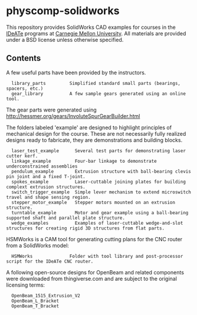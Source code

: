physcomp-solidworks
===================

This repository provides SolidWorks CAD examples for courses in the
[IDeATe](http://ideate.cmu.edu) programs at
[Carnegie Mellon University](http://www.cmu.edu).  All materials are provided
under a BSD license unless otherwise specified.


Contents
--------

A few useful parts have been provided by the instructors.

      library_parts	        Simplified standard small parts (bearings, spacers, etc.)
      gear_library	        A few sample gears generated using an online tool.

The gear parts were generated using <http://hessmer.org/gears/InvoluteSpurGearBuilder.html>

The folders labeled 'example' are designed to highlight principles of mechanical
design for the course.  These are not necessarily fully realized designs ready
to fabricate, they are demonstrations and building blocks.

	  laser_test_example      Several test parts for demonstrating laser cutter kerf.
	  linkage_example	      Four-bar linkage to demonstrate underconstrained assemblies
	  pendulum_example	      Extrusion structure with ball-bearing clevis pin joint and a fixed T-joint.
	  spokes_example	      Laser-cuttable joining plates for building complext extrusion structures.
	  switch_trigger_example  Simple lever mechanism to extend microswitch travel and shape sensing region.
	  stepper_motor_example	  Stepper motors mounted on an extrusion structure.
	  turntable_example	      Motor and gear example using a ball-bearing supported shaft and parallel plate structure.
	  wedge_examples    	  Examples of laser-cuttable wedge-and-slot structures for creating rigid 3D structures from flat parts.

HSMWorks is a CAM tool for generating cutting plans for the CNC router from a SolidWorks model:

	  HSMWorks				Folder with tool library and post-processor script for the IDeATe CNC router.

A following open-source designs for OpenBeam and related components were
downloaded from thingiverse.com and are subject to the original licensing terms:

      OpenBeam_1515_Extrusion_V2
      OpenBeam_L_Bracket
      OpenBeam_T_Bracket

